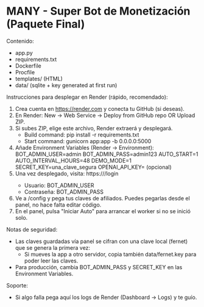 MANY - Super Bot de Monetización (Paquete Final)
================================================

Contenido:
- app.py
- requirements.txt
- Dockerfile
- Procfile
- templates/ (HTML)
- data/ (sqlite + key generated at first run)

Instrucciones para desplegar en Render (rápido, recomendado):
1) Crea cuenta en https://render.com y conecta tu GitHub (si deseas).
2) En Render: New -> Web Service -> Deploy from GitHub repo OR Upload ZIP.
3) Si subes ZIP, elige este archivo, Render extraerá y desplegará.
   - Build command: pip install -r requirements.txt
   - Start command: gunicorn app:app -b 0.0.0.0:5000
4) Añade Environment Variables (Render -> Environment):
   BOT_ADMIN_USER=admin
   BOT_ADMIN_PASS=admin123
   AUTO_START=1
   AUTO_INTERVAL_HOURS=48
   DEMO_MODE=1
   SECRET_KEY=una_clave_segura
   OPENAI_API_KEY= (opcional)
5) Una vez desplegado, visita: https://<tu-servicio>/login
   - Usuario: BOT_ADMIN_USER
   - Contraseña: BOT_ADMIN_PASS
6) Ve a /config y pega tus claves de afiliados. Puedes pegarlas desde el panel, no hace falta editar código.
7) En el panel, pulsa "Iniciar Auto" para arrancar el worker si no se inició solo.

Notas de seguridad:
- Las claves guardadas vía panel se cifran con una clave local (fernet) que se genera la primera vez:
  - Si mueves la app a otro servidor, copia también data/fernet.key para poder leer las claves.
- Para producción, cambia BOT_ADMIN_PASS y SECRET_KEY en las Environment Variables.

Soporte:
- Si algo falla pega aquí los logs de Render (Dashboard -> Logs) y te guío.
